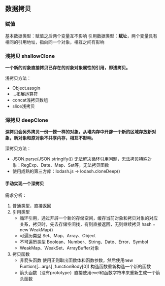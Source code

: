 ## 数据拷贝

### 赋值

基本数据类型：赋值之后两个变量互不影响
引用数据类型：**赋址**，两个变量具有相同的引用地址，指向同一个对象，相互之间有影响

### 浅拷贝 shallowClone

**一个新的对象直接拷贝已存在的对象对象属性的引用，即浅拷贝。**

浅拷贝方法：
* Object.assgin
* ...拓展运算符
* concat浅拷贝数组
* slice浅拷贝


### 深拷贝 deepClone

**深拷贝会另外拷贝一份一摸一样的对象，从堆内存中开辟一个新的区域存放新对象，新对象和原对象不共享内存，相互不影响。**

深拷贝方法：
* JSON.parse(JSON.stringify()) 无法解决循环引用问题，无法拷贝特殊对象：RegExp、Date、Map、Set等，无法拷贝函数
* 使用成熟的第三方库：lodash.js -> lodash.cloneDeep()

#### 手动实现一个深拷贝

需求分析：
1. 普通类型，直接返回
2. 引用类型
    * 循环引用，通过开辟一个新的存储空间，缓存当前对象和拷贝对象的对应关系，拷贝时，先去存储空间找，有则直接返回，无则继续拷贝 hash = new WeakMap()
    * 可遍历类型 Set、Map、Array、Object
    * 不可遍历类型 Boolean、Number、String、Date、Error、Symbol
    * WeakMap、WeakSet、ArrayBuffer对象
3. 拷贝函数 
    * 非箭头函数 使用正则取出函数体和函数参数，然后使用new Funtion([...args] ,functionBody[0]) 构造函数重新构造一个新的函数
    * 箭头函数（没有prototype）直接使用evel和函数字符串来重新生成一个箭头函数



